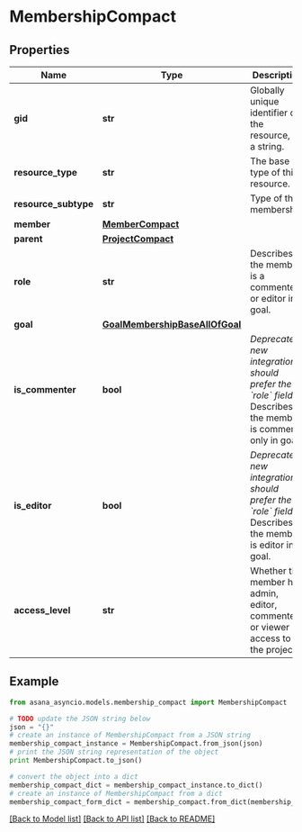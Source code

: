 # MembershipCompact


## Properties

Name | Type | Description | Notes
------------ | ------------- | ------------- | -------------
**gid** | **str** | Globally unique identifier of the resource, as a string. | [optional] [readonly] 
**resource_type** | **str** | The base type of this resource. | [optional] 
**resource_subtype** | **str** | Type of the membership. | [optional] 
**member** | [**MemberCompact**](MemberCompact.md) |  | [optional] 
**parent** | [**ProjectCompact**](ProjectCompact.md) |  | [optional] 
**role** | **str** | Describes if the member is a commenter or editor in goal. | [optional] 
**goal** | [**GoalMembershipBaseAllOfGoal**](GoalMembershipBaseAllOfGoal.md) |  | [optional] 
**is_commenter** | **bool** | *Deprecated: new integrations should prefer the &#x60;role&#x60; field.* Describes if the member is comment only in goal. | [optional] [readonly] 
**is_editor** | **bool** | *Deprecated: new integrations should prefer the &#x60;role&#x60; field.* Describes if the member is editor in goal. | [optional] [readonly] 
**access_level** | **str** | Whether the member has admin, editor, commenter, or viewer access to the project. | [optional] [readonly] 

## Example

```python
from asana_asyncio.models.membership_compact import MembershipCompact

# TODO update the JSON string below
json = "{}"
# create an instance of MembershipCompact from a JSON string
membership_compact_instance = MembershipCompact.from_json(json)
# print the JSON string representation of the object
print MembershipCompact.to_json()

# convert the object into a dict
membership_compact_dict = membership_compact_instance.to_dict()
# create an instance of MembershipCompact from a dict
membership_compact_form_dict = membership_compact.from_dict(membership_compact_dict)
```
[[Back to Model list]](../README.md#documentation-for-models) [[Back to API list]](../README.md#documentation-for-api-endpoints) [[Back to README]](../README.md)


